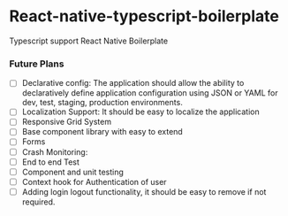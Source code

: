 # React-native-typescript-boilerplate
Typescript support React Native Boilerplate

### Future Plans

- [ ] Declarative config: The application should allow the ability to declaratively define application configuration using JSON or YAML for dev, test, staging, production environments.
- [ ] Localization Support: It should be easy to localize the application
- [ ] Responsive Grid System
- [ ] Base component library with easy to extend
- [ ] Forms
- [ ] Crash Monitoring:
- [ ] End to end Test
- [ ] Component and unit testing
- [ ] Context hook for Authentication of user
- [ ] Adding login logout functionality, it should be easy to remove if not required.
